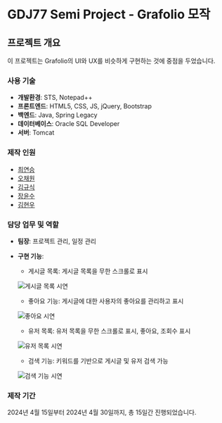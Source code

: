 # GDJ77 Semi Project - Grafolio 모작

## 프로젝트 개요

이 프로젝트는 Grafolio의 UI와 UX를 비슷하게 구현하는 것에 중점을 두었습니다.

### 사용 기술
- **개발환경**: STS, Notepad++
- **프론트엔드**: HTML5, CSS, JS, jQuery, Bootstrap
- **백엔드**: Java, Spring Legacy
- **데이터베이스**: Oracle SQL Developer
- **서버**: Tomcat

### 제작 인원

- [최연승](https://github.com/DevC21)
- [오채원](https://github.com/Audrey-1120)
- [김규식](https://github.com/kimgyusig)
- [장윤수](https://github.com/vivid09)
- [김현우](https://github.com/LlOlEl)


### 담당 업무 및 역할
- **팀장**: 프로젝트 관리, 일정 관리
- **구현 기능**:
  - 게시글 목록: 게시글 목록을 무한 스크롤로 표시
    
  ![게시글 목록 시연](https://github.com/DevC21/GDJ77_semi_project/assets/66390243/b711bd23-f5ea-4f3c-b233-d7d1164ec99d)

  - 좋아요 기능: 게시글에 대한 사용자의 좋아요를 관리하고 표시
    
  ![좋아요 시연](https://github.com/DevC21/GDJ77_semi_project/assets/66390243/e262669b-c509-439f-9e76-066b63d2c8a2)
  - 유저 목록: 유저 목록을 무한 스크롤로 표시, 좋아요, 조회수 표시
    
  ![유저 목록 시연](https://github.com/DevC21/GDJ77_semi_project/assets/66390243/93e76f60-b256-41ed-a227-36ce0cd0d102)
  - 검색 기능: 키워드를 기반으로 게시글 및 유저 검색 가능
    
  ![검색 기능 시연](https://github.com/DevC21/GDJ77_semi_project/assets/66390243/468b2188-252f-4f45-8841-a417513b6f92)

### 제작 기간
2024년 4월 15일부터 2024년 4월 30일까지, 총 15일간 진행되었습니다.
